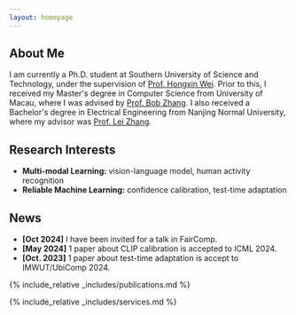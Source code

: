 ```yaml
---
layout: homepage
---
```


## About Me

I am currently a Ph.D. student at Southern University of Science and Technology, under the supervision of [Prof. Hongxin Wei](https://hongxin001.github.io/). Prior to this, I received my Master's degree in Computer Science from University of Macau, where I was advised by [Prof. Bob Zhang](https://www.fst.um.edu.mo/personal/bobzhang/). I also received a Bachelor's degree in Electrical Engineering from Nanjing Normal University, where my advisor was [Prof. Lei Zhang](https://leizhangnjnu.github.io/_pages/includes/people/).


## Research Interests

- **Multi-modal Learning:** vision-language model, human activity recognition
- **Reliable Machine Learning:** confidence calibration, test-time adaptation

## News
- **[Oct 2024]** I have been invited for a talk in FairComp.
- **[May 2024]** 1 paper about CLIP calibration is accepted to ICML 2024.
- **[Oct. 2023]** 1 paper about test-time adaptation is accept to IMWUT/UbiComp 2024.

{% include_relative _includes/publications.md %}

{% include_relative _includes/services.md %}

